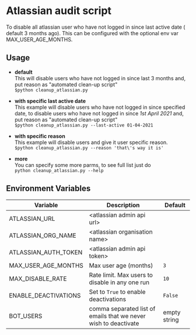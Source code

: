 # Atlassian audit script

To disable all atlassian user who have not logged in since last active date ( default 3 months ago). This can be configured with the optional env var MAX_USER_AGE_MONTHS.

## Usage

- **default** <br>
  This will disable users who have not logged in since last 3 months and, put reason as "automated clean-up script" <br>
  `$python cleanup_atlassian.py`

- **with specific last active date**<br>
  This example will disable users who have not logged in since specified date, to disable users who have not logged in since _1st April 2021_ and, put reason as "automated clean-up script"<br>
  `$python cleanup_atlassian.py --last-active 01-04-2021`

- **with specific reason** <br>
  This example will disable users and give it user specific reason.<br>
  `$python cleanup_atlassian.py --reason 'that\'s way it is'`

- **more**<br>
  You can specify some more parms, to see full list just do<br>
  `python cleanup_atlassian.py --help`

## Environment Variables

| Variable             | Description                                                     | Default      |
| -------------------- | --------------------------------------------------------------- | ------------ |
| ATLASSIAN_URL        | \<atlassian admin api url\><br>                                 |              |
| ATLASSIAN_ORG_NAME   | \<atlassian organisation name\><br>                             |              |
| ATLASSIAN_AUTH_TOKEN | \<atlassian admin api token\><br>                               |              |
| MAX_USER_AGE_MONTHS  | Max user age (months)                                           | `3`          |
| MAX_DISABLE_RATE     | Rate limit. Max users to disable in any one run                 | `10`         |
| ENABLE_DEACTIVATIONS | Set to `True` to enable deactivations                           | `False`      |
| BOT_USERS            | comma separated list of emails that we never wish to deactivate | empty string |
